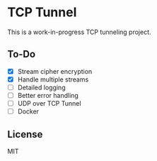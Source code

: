 # TCP Tunnel
This is a work-in-progress TCP tunneling project.

## To-Do
- [x] Stream cipher encryption
- [x] Handle multiple streams
- [ ] Detailed logging
- [ ] Better error handling
- [ ] UDP over TCP Tunnel
- [ ] Docker

## License
MIT
